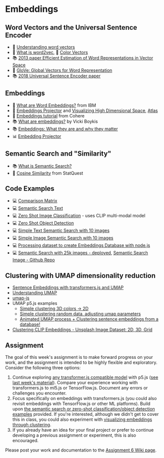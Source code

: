 # Embeddings

## Word Vectors and the Universal Sentence Encoder

- 📝 [Understanding word vectors](https://gist.github.com/aparrish/2f562e3737544cf29aaf1af30362f469)
- 🚂 [What is word2vec](https://youtu.be/LSS_bos_TPI), 🚂 [Color Vectors](https://youtu.be/mI23bDF0VRI)
- 📚 [2013 paper Efficient Estimation of Word Representations in Vector Space](https://arxiv.org/abs/1301.3781)
- 🔢 [GloVe: Global Vectors for Word Representation](https://nlp.stanford.edu/projects/glove/)
- 📚 [2018 Universal Sentence Encoder paper](https://arxiv.org/abs/1803.11175)

## Embeddings

- 🎥 [What are Word Embeddings?](https://www.youtube.com/watch?v=wgfSDrqYMJ4) from IBM
- 🎨 [Embeddings Projector](https://projector.tensorflow.org/) and [Visualizing High Dimensional Space](https://youtu.be/wvsE8jm1GzE), [Atlas](https://atlas.nomic.ai/)
- 📝 [Embeddings tutorial](https://docs.cohere.com/docs/text-embeddings) from Cohere
- 📚 [What are embeddings?](https://vickiboykis.com/what_are_embeddings/) by Vicki Boykis
- 📚 [Embeddings: What they are and why they matter](https://simonwillison.net/2023/Oct/23/embeddings/)
- 📊 [Embedding Projector](https://projector.tensorflow.org/)

## Semantic Search and "Similarity"

- 📚 [What is Semantic Search?](https://cohere.com/llmu/what-is-semantic-search)
- 🎥 [Cosine Similarity](https://youtu.be/e9U0QAFbfLI) from StatQuest

## Code Examples

- 💻 [Comparison Matrix](https://editor.p5js.org/ml_4_cc/sketches/QT7LqyzoE)
- 💻 [Semantic Search Text](https://editor.p5js.org/ml_4_cc/sketches/MhXel085k)
- 💻 [Zero Shot Image Classification](https://editor.p5js.org/ml_4_cc/sketches/DbNwvgglU) - uses CLIP multi-modal model
- 💻 [Zero Shot Object Detection](https://editor.p5js.org/ml_4_cc/sketches/Pwp6TtHGT)
- 💻 [Simple Text Semantic Search with 10 images](https://editor.p5js.org/ml_4_cc/sketches/s_u_1-udh)
- 💻 [Simple Image Semantic Search with 10 images](https://editor.p5js.org/ml_4_cc/sketches/CWE6Ox_jd)
- 💻 [Processing dataset to create Embeddings Database with node.js](https://github.com/shiffman/create-embeddings-database)
- 💻 [Semantic Search with 25k images - deployed](https://sem-search-tfjs.netlify.app/), [Semantic Search Image - Github Repo](https://github.com/shiffman/Semantic-Search-Images)

## Clustering with UMAP dimensionality reduction

- [Sentence Embeddings with transformers.js and UMAP](https://thecodingtrain.com/tracks/livestreams/livestreams/sentence-embeddings/clustering-sentence-embeddings)
- [Understanding UMAP](https://pair-code.github.io/understanding-umap/)
- [umap-js](https://github.com/PAIR-code/umap-js)
- UMAP p5.js examples
  - [Simple clustering 3D colors -> 2D](https://editor.p5js.org/ml_4_cc/sketches/ggF_2InLiL)
  - [Simple clustering random data, adjusting umap parameters](https://editor.p5js.org/ml_4_cc/sketches/EENH_ADmE)
  - [Animated UMAP process + Clustering sentence embeddings from a database!](https://editor.p5js.org/a2zitp/sketches/p63QTp0Sd)
- [Clustering CLIP Embeddings - Unsplash Image Dataset: 2D, 3D, Grid](https://github.com/shiffman/Clustering-Umap-Embeddings/)

## Assignment

The goal of this week's assignment is to make forward progress on your work, and the assignment is intended to be highly flexible and exploratory. Consider the following three options:

1. Continue exploring [any transformer.js compatible model](https://huggingface.co/models?library=transformers.js&sort=trending) with p5.js ([see last week's material](https://github.com/shiffman/ML-for-Creative-Coding/tree/main/08-transformers-js)). Compare your experience working with transformers.js to ml5.js or TensorFlow.js. Document any errors or challenges you encounter.
2. Focus specifically on embeddings with transformers.js (you could also revisit embeddings with TensorFlow.js or other ML platforms). Build upon [the semantic search or zero-shot classification/object detection examples](#code-examples) provided. If you're interested, although we didn't get to cover this in class, you could also experiment with [visualizing embeddings through clustering](#clustering-with-umap-dimensionality-reduction).
3. If you already have an idea for your final project or prefer to continue developing a previous assignment or experiment, this is also encouraged.

Please post your work and documentation to the [Assignment 6 Wiki page](https://github.com/shiffman/ML-for-Creative-Coding/wiki/Assignment-6).
